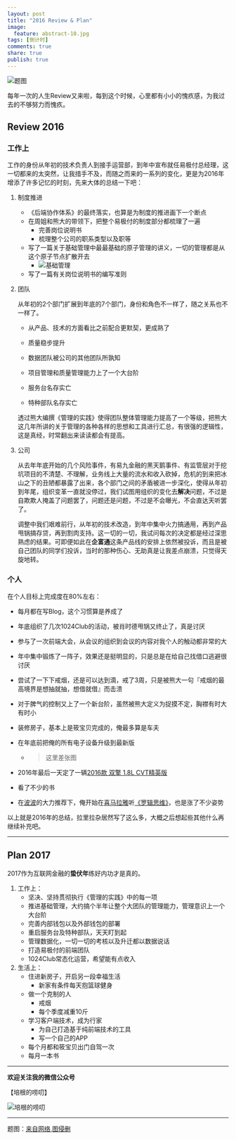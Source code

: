 ```yaml
---
layout: post
title: "2016 Review & Plan"
image:
  feature: abstract-10.jpg
tags: [倒计时]
comments: true
share: true
publish: true
---
```




![题图](http://pic.yupoo.com/peigen123_v/G7pPWWDX/medium.jpg)



每年一次的人生Review又来啦，每到这个时候，心里都有小小的愧疚感，为我过去的不够努力而愧疚。

## Review 2016

### 工作上

工作的身份从年初的技术负责人到接手运营部，到年中宣布就任易极付总经理，这一切都来的太突然，让我措手不及，而随之而来的一系列的变化，更是为2016年增添了许多记忆的时刻，先来大体的总结一下吧：

1. 制度推进
   * 《后端协作体系》的最终落实，也算是为制度的推进画下一个断点
   * 在周姐和熊大的带领下，把整个易极付的制度部分都梳理了一遍
     * 完善岗位说明书
     * 梳理整个公司的职系类型以及职等
   * 写了一篇关于基础管理中最最基础的原子管理的讲义，一切的管理都是从这个原子节点扩散开去
     * ![基础管理](http://pic.yupoo.com/peigen123_v/G7pTXAyL/FdwXF.png)
   * 写了一篇有关岗位说明书的编写准则

2. 团队

   从年初的2个部门扩展到年底的7个部门，身份和角色不一样了，随之关系也不一样了。

   * 从产品、技术的方面看比之前配合更默契，更成熟了

   * 质量稳步提升

   * 数据团队被公司的其他团队所孰知

   * 项目管理和质量管理能力上了一个大台阶

   * 服务台名存实亡

   * 特种部队名存实亡

   透过熊大编撰《管理的实践》使得团队整体管理能力提高了一个等级，把熊大这几年所讲的关于管理的各种各样的思想和工具进行汇总，有很强的逻辑性，这是真经，时常翻出来读读都会有提高。

3. 公司


   从去年年底开始的几个风险事件，有易九金融的黑天鹅事件、有监管层对于挖坑项目的不清楚、不理解，业务线上大量的流水和收入砍掉，危机的到来把冰山之下的丑陋都暴露了出来，各个部门之间的矛盾被进一步深化，使得从年初到年尾，组织变革一直就没停过，我们试图用组织的变化去**解决**问题，不过是自欺欺人掩盖了问题罢了，问题还是问题，不过是不会曝光，不会直达天听罢了。

   调整中我们艰难前行，从年初的技术改造，到年中集中火力搞通用，再到产品甩锅搞存贷，再到割肉支持。这一切的一切，我试问每次的决定都是经过深思熟虑的结果。可即便如此在**企富通**这条产品线的安排上依然被投诉，而且是被自己团队的同学们投诉，当时的那种伤心、无助真是让我差点崩溃，只觉得天旋地转。



### 个人

在个人目标上完成度在80%左右：

* 每月都在写Blog，这个习惯算是养成了

* 年底组织了几次1024Club的活动，被肖时德甩锅又终止了，真是讨厌

* 参与了一次前端大会，从会议的组织到会议的内容对我个人的触动都非常的大

* 年中集中锻炼了一阵子，效果还是挺明显的，只是总是在给自己找借口逃避很讨厌

* 尝试了一下下戒烟，还是可以达到滴，戒了3周，只是被熊大一句『戒烟的最高境界是想抽就抽，想借就借』而击溃

* 对于脾气的控制又上了一个新台阶，虽然被熊大定义为捉摸不定，胸襟有时大有时小

* 装修房子，基本上是筱宝贝完成的，俺最多算是车夫

* 在年底前把俺的所有电子设备升级到最新版 

  * > 这里差张图

* 2016年最后一天定了一辆[2016款 双擎 1.8L CVT精英版](http://www.autohome.com.cn/spec/24017/#pvareaid=101605)

* 看了不少的书

* 在[波波](http://bohr.me/)的大力推荐下，俺开始在[喜马拉雅](http://www.ximalaya.com/)听[《罗辑思维》](http://list.youku.com/show/id_z5bdbf57c947311e3b8b7.html?)，也是涨了不少姿势

以上就是2016年的总结，拉里拉杂居然写了这么多，大概之后想起些其他什么再继续补充吧。







---

## Plan 2017

2017作为互联网金融的**蛰伏年**练好内功才是真的。

1. 工作上：
   * 坚决、坚持贯彻执行《管理的实践》中的每一项
   * 推进基础管理，大约搞个半年让整个大团队的管理能力，管理意识上一个大台阶
   * 完善内部钱包以及外部钱包的部署
   * 重启服务台及特种部队，天天盯到起
   * 管理数据化，一切一切的考核以及升迁都以数据说话
   * 打造易极付的前端团队
   * 1024Club常态化运营，希望能有点收入
2. 生活上：
   * 住进新房子，开启另一段幸福生活
     * 新家有条件每天抱篮球健身
   * 做一个克制的人
     * 戒烟
     * 每个季度减重10斤
   * 学习客户端技术，成为行家
     * 为自己打造基于纯前端技术的工具
     * 写一个自己的APP
   * 每个月都和筱宝贝出门自驾一次
   * 每月一本书




---

**欢迎关注我的微信公众号**

【培根的唠叨】

![培根的唠叨](http://pic.yupoo.com/peigen123_v/FlH0GKmz/12EiFV.jpg)

---
题图：[来自网络,图侵删](mailto:peigen123@gmail.com)
